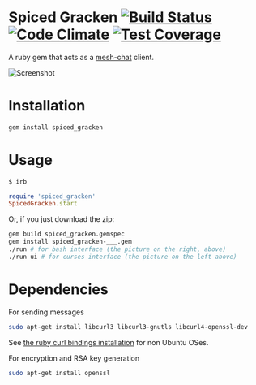 # Spiced Gracken [![Build Status](https://travis-ci.org/NullVoxPopuli/spiced_gracken.svg)](https://travis-ci.org/NullVoxPopuli/spiced_gracken) [![Code Climate](https://codeclimate.com/github/NullVoxPopuli/spiced_gracken/badges/gpa.svg)](https://codeclimate.com/github/NullVoxPopuli/spiced_gracken) [![Test Coverage](https://codeclimate.com/github/NullVoxPopuli/spiced_gracken/badges/coverage.svg)](https://codeclimate.com/github/NullVoxPopuli/spiced_gracken/coverage)
A ruby gem that acts as a [mesh-chat](https://github.com/neuravion/mesh-chat) client.

![Screenshot](http://i.imgur.com/Y88P4mw.png)
# Installation

```bash
gem install spiced_gracken
```

# Usage

```bash
$ irb
```
```ruby
require 'spiced_gracken'
SpicedGracken.start
```

Or, if you just download the zip:

```bash
gem build spiced_gracken.gemspec
gem install spiced_gracken-___.gem
./run # for bash interface (the picture on the right, above)
./run ui # for curses interface (the picture on the left above)
```

# Dependencies

For sending messages
```bash
sudo apt-get install libcurl3 libcurl3-gnutls libcurl4-openssl-dev
```
See [the ruby curl bindings installation](https://github.com/taf2/curb#installation) for non Ubuntu OSes.

For encryption and RSA key generation
```bash
sudo apt-get install openssl
```

